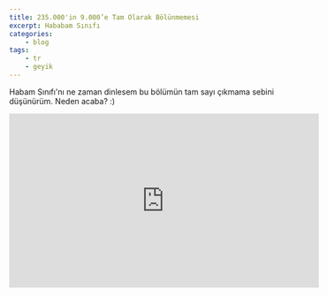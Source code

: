 ```yaml
---
title: 235.000'in 9.000’e Tam Olarak Bölünmemesi
excerpt: Hababam Sınıfı
categories:
    - blog
tags:
    - tr
    - geyik
---
```


Habam Sınıfı'nı ne zaman dinlesem bu bölümün tam sayı çıkmama sebini düşünürüm.
Neden acaba? :)

<!-- markdownlint-capture -->
<!-- markdownlint-disable -->
<iframe width="560" height="315" src="https://www.youtube.com/embed/_jcKE94hYJI?start=3737" frameborder="0" allow="accelerometer; autoplay; encrypted-media; gyroscope; picture-in-picture" allowfullscreen></iframe>
<!-- markdownlint-restore -->
